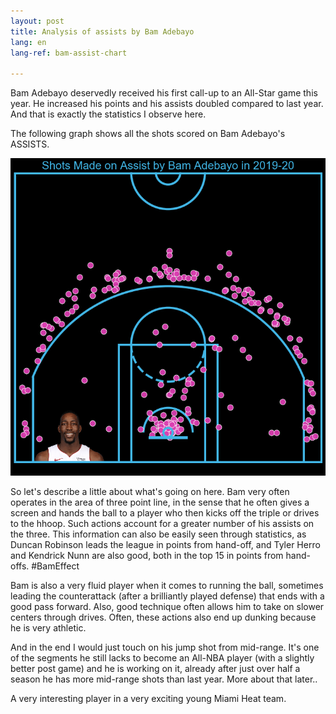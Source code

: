 ```yaml
---
layout: post
title: Analysis of assists by Bam Adebayo
lang: en
lang-ref: bam-assist-chart

---
```


Bam Adebayo deservedly received his first call-up to an All-Star game this year. He increased his points and his assists doubled compared to last year. And that is exactly the statistics I observe here.

<!--more-->

The following graph shows all the shots scored on Bam Adebayo's ASSISTS.

![](/assets/bam_assist_chart/bam_bam_bam.png)

So let's describe a little about what's going on here. Bam very often operates in the area of ​​three point line, in the sense that he often gives a screen and hands the ball to a player who then kicks off the triple or drives to the hhoop. Such actions account for a greater number of his assists on the three. This information can also be easily seen through statistics, as Duncan Robinson leads the league in points from hand-off, and Tyler Herro and Kendrick Nunn are also good, both in the top 15 in points from hand-offs. #BamEffect

Bam is also a very fluid player when it comes to running the ball, sometimes leading the counterattack (after a brilliantly played defense) that ends with a good pass forward. Also, good technique often allows him to take on slower centers through drives. Often, these actions also end up dunking because he is very athletic.

And in the end I would just touch on his jump shot from mid-range. It's one of the segments he still lacks to become an All-NBA player (with a slightly better post game) and he is working on it, already after just over half a season he has more mid-range shots than last year. More about that later..

A very interesting player in a very exciting young Miami Heat team.
